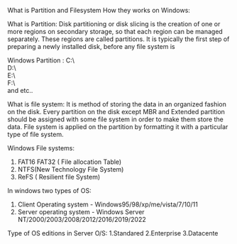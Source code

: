 What is Partition and Filesystem How they works on Windows:

What is Partition:
Disk partitioning or disk slicing is the creation of one or more regions on secondary storage, so that each region can be managed separately. These regions are called partitions. It is typically the first step of preparing a newly installed disk, before any file system is

Windows Partition : 
C:\  
D:\  
E:\  
F:\   
and etc.. 

What is file system:
It is method of storing the data in an organized fashion on the disk. Every partition on 
the disk except MBR and Extended partition should be assigned with some file system 
in order to make them store the data. File system is applied on the partition by 
formatting it with a particular type of file system.
    
 
Windows File systems:            
1. FAT16 FAT32 ( File allocation Table)
2. NTFS(New Technology File System)
3. ReFS ( Resilient file System)

In windows two types of OS:
1. Client Operating system - Windows95/98/xp/me/vista/7/10/11
2. Server operating system - Windows Server NT/2000/2003/2008/2012/2016/2019/2022

Type of OS editions in Server O/S: 
1.Standared 
2.Enterprise
3.Datacente